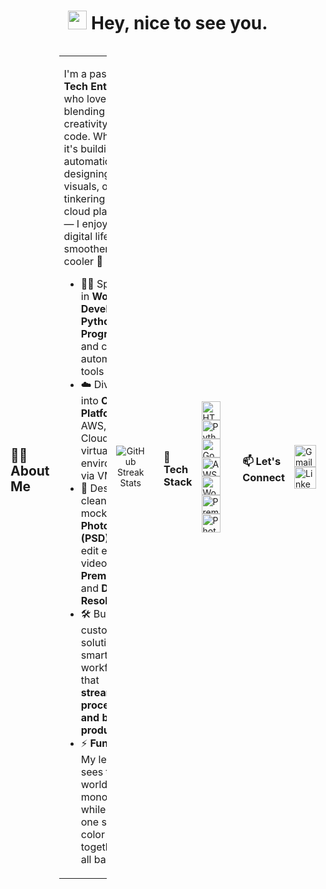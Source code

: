 <h1 align="center">
  <img src="https://emojis.slackmojis.com/emojis/images/1531849430/4246/blob-sunglasses.gif?1531849430" width="30"/>
  Hey, nice to see you.
</h1>

<div style="display: flex; align-items: center; gap: 15px;">

## 👨‍💻 About Me

<table>
  <tr>
    <td width="75%">
      <p>I'm a passionate <strong>Tech Enthusiast</strong> who loves blending creativity with code. Whether it's building smart automations, designing crisp visuals, or tinkering with cloud platforms — I enjoy making digital life smoother and cooler 🚀</p>
      <ul>
        <li>🧑‍💻 Specialize in <strong>WordPress Development</strong>, <strong>Python Programming</strong>, and crafting automation tools 🤖</li>
        <li>☁️ Dive deep into <strong>Cloud Platforms</strong> like AWS, Google Cloud, and virtual environments via VMware</li>
        <li>🎨 Design clean UI mockups with <strong>Photoshop (PSD)</strong> and edit engaging videos using <strong>Premiere Pro</strong> and <strong>DaVinci Resolve</strong></li>
        <li>🛠️ Build custom solutions and smart workflows that <strong>streamline processes and boost productivity</strong></li>
        <li>⚡ <strong>Fun Fact:</strong> My left eye sees the world in monochrome while my right one sees full color – together, it’s all balanced </li>
      </ul>
    </td>
    <td align="center" width="50%">
      <img src="https://media.giphy.com/media/SWoSkN6DxTszqIKEqv/giphy.gif" alt="Coder GIF" width="500"/>
    </td>
  </tr>
</table>




<p align="center">
  <img src="https://nirzak-streak-stats.vercel.app/?user=ihamxaafzal&theme=aura_dark&hide_border=false" alt="GitHub Streak Stats"/>
</p>

---

<h3 align="left">🚀 Tech Stack</h3>
<p align="left">
  <img src="https://cdn.jsdelivr.net/gh/devicons/devicon/icons/html5/html5-plain-wordmark.svg" height="30" alt="HTML5"/>
  <img src="https://cdn.jsdelivr.net/gh/devicons/devicon/icons/python/python-original-wordmark.svg" height="30" alt="Python"/>
  <img src="https://cdn.jsdelivr.net/gh/devicons/devicon/icons/googlecloud/googlecloud-original.svg" height="30" alt="Google Cloud"/>
  <img src="https://cdn.jsdelivr.net/gh/devicons/devicon/icons/amazonwebservices/amazonwebservices-plain-wordmark.svg" height="30" alt="AWS"/>
  <img src="https://cdn.jsdelivr.net/gh/devicons/devicon/icons/wordpress/wordpress-original.svg" height="30" alt="WordPress"/>
  <img src="https://cdn.jsdelivr.net/gh/devicons/devicon/icons/premierepro/premierepro-original.svg" height="30" alt="Premiere Pro"/>
  <img src="https://cdn.jsdelivr.net/gh/devicons/devicon/icons/photoshop/photoshop-plain.svg" height="30" alt="Photoshop"/>
</p>

---

<h3 align="left">📫 Let's Connect</h3>
<p align="left">
  <a href="mailto:mhamzaafzal785@gmail.com" target="_blank">
    <img src="https://img.shields.io/static/v1?message=Gmail&logo=gmail&label=&color=D14836&logoColor=white&labelColor=&style=for-the-badge" height="35" alt="Gmail"/>
  </a>
  <a href="https://www.linkedin.com/in/iammhamzaafzal/" target="_blank">
    <img src="https://img.shields.io/static/v1?message=LinkedIn&logo=linkedin&label=&color=0077B5&logoColor=white&labelColor=&style=for-the-badge" height="35" alt="LinkedIn"/>
  </a>
</p>

---
